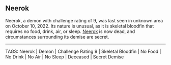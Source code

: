 ## Neerok

Neerok, a demon with challenge rating of 9, was last seen in unknown area on October 10, 2022. Its nature is unusual, as it is skeletal bloodfin that requires no food, drink, air, or sleep. [Neerok](../People/Neerok.md) is now dead, and circumstances surrounding its demise are secret.

---
TAGS: Neerok | Demon | Challenge Rating 9 | Skeletal Bloodfin | No Food | No Drink | No Air | No Sleep | Deceased | Secret Demise

